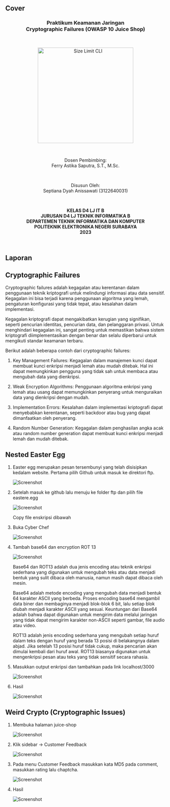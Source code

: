 ## Cover

<h3 align="center">
    <b>Praktikum Keamanan Jaringan</b><br>
    Cryptographic Failures (OWASP 10 Juice Shop)
</h3>
<br>
<p align="center">
  <img src="../image/Logo_PENS.png" alt="Size Limit CLI" width="300">
</p>
<br>
<p align="center">
    Dosen Pembimbing:<br>
    Ferry Astika Saputra, S.T., M.Sc.
</p>
<br>
<p align="center">
    Disusun Oleh:<br>
    Septiana Dyah Anissawati (3122640031)
</p>
<br>
<p align="center">
    <b>
        KELAS D4 LJ IT B <br>
        JURUSAN D4 LJ TEKNIK INFORMATIKA B<br>
        DEPARTEMEN TEKNIK INFORMATIKA DAN KOMPUTER <br> 
        POLITEKNIK ELEKTRONIKA NEGERI SURABAYA <br>
        2023
    </b>
</p>
<br>


## Laporan

## Cryptographic Failures
Cryptographic failures adalah kegagalan atau kerentanan dalam penggunaan teknik kriptografi untuk melindungi informasi atau data sensitif. Kegagalan ini bisa terjadi karena penggunaan algoritma yang lemah, pengaturan konfigurasi yang tidak tepat, atau kesalahan dalam implementasi.

Kegagalan kriptografi dapat mengakibatkan kerugian yang signifikan, seperti pencurian identitas, pencurian data, dan pelanggaran privasi. Untuk menghindari kegagalan ini, sangat penting untuk memastikan bahwa sistem kriptografi diimplementasikan dengan benar dan selalu diperbarui untuk mengikuti standar keamanan terbaru.

Berikut adalah beberapa contoh dari cryptographic failures:

1. Key Management Failures: Kegagalan dalam manajemen kunci dapat membuat kunci enkripsi menjadi lemah atau mudah ditebak. Hal ini dapat memungkinkan pengguna yang tidak sah untuk membaca atau mengubah data yang dienkripsi.

2. Weak Encryption Algorithms: Penggunaan algoritma enkripsi yang lemah atau usang dapat memungkinkan penyerang untuk menguraikan data yang dienkripsi dengan mudah.

3. Implementation Errors: Kesalahan dalam implementasi kriptografi dapat menyebabkan kerentanan, seperti backdoor atau bug yang dapat dimanfaatkan oleh penyerang.

4. Random Number Generation: Kegagalan dalam penghasilan angka acak atau random number generation dapat membuat kunci enkripsi menjadi lemah dan mudah ditebak.

## Nested Easter Egg

1. Easter egg merupakan pesan tersembunyi yang telah disisipkan kedalam website. Pertama pilih Github untuk masuk ke direktori ftp.

    ![Screenshot](../image/task-3/0.png)

2. Setelah masuk ke github lalu menuju ke folder ftp dan pilih file eastere.egg

    ![Screenshot](../image/task-3/1.png)

    Copy file enskripsi dibawah

3. Buka Cyber Chef

    ![Screenshot](../image/task-3/2.png)

4. Tambah base64 dan encryption ROT 13

    ![Screenshot](../image/task-3/3.png)

    Base64 dan ROT13 adalah dua jenis encoding atau teknik enkripsi sederhana yang digunakan untuk mengubah teks atau data menjadi bentuk yang sulit dibaca oleh manusia, namun masih dapat dibaca oleh mesin.

    Base64 adalah metode encoding yang mengubah data menjadi bentuk 64 karakter ASCII yang berbeda. Proses encoding base64 mengambil data biner dan membaginya menjadi blok-blok 6 bit, lalu setiap blok diubah menjadi karakter ASCII yang sesuai. Keuntungan dari Base64 adalah bahwa dapat digunakan untuk mengirim data melalui jaringan yang tidak dapat mengirim karakter non-ASCII seperti gambar, file audio atau video.

    ROT13 adalah jenis encoding sederhana yang mengubah setiap huruf dalam teks dengan huruf yang berada 13 posisi di belakangnya dalam abjad. Jika setelah 13 posisi huruf tidak cukup, maka pencarian akan dimulai kembali dari huruf awal. ROT13 biasanya digunakan untuk mengenkripsi pesan atau teks yang tidak sensitif secara rahasia.

5. Masukkan output enkripsi dan tambahkan pada link localhost/3000

    ![Screenshot](../image/task-3/orange.png)

6. Hasil

    ![Screenshot](../image/task-3/weird.png)

## Weird Crypto (Cryptographic Issues)

1. Membuka halaman juice-shop

    ![Screenshot](../image/task-3/4.png)

2. Klik sidebar -> Customer Feedback

    ![Screenshot](../image/task-3/5.png)

3. Pada menu Customer Feedback masukkan kata MD5 pada comment, masukkan rating lalu chaptcha.

    ![Screenshot](../image/task-3/6.png)

4. Hasil

    ![Screenshot](../image/task-3/success.png)

